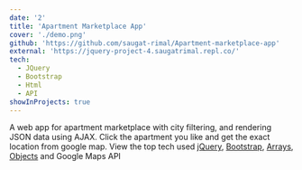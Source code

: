```yaml
---
date: '2'
title: 'Apartment Marketplace App'
cover: './demo.png'
github: 'https://github.com/saugat-rimal/Apartment-marketplace-app'
external: 'https://jquery-project-4.saugatrimal.repl.co/'
tech:
  - JQuery
  - Bootstrap
  - Html
  - API
showInProjects: true
---
```


A web app for apartment marketplace with city filtering, and rendering JSON data using AJAX. Click the apartment you like and get the exact location from google map. View the top tech used [jQuery](http://jquery.com/artists), [Bootstrap](http://getbootstrap.com/), [Arrays](http://www.w3schools.com/js/js_arrays.asp), [Objects](http://www.w3schools.com/js/js_objects.asp) and Google Maps API
